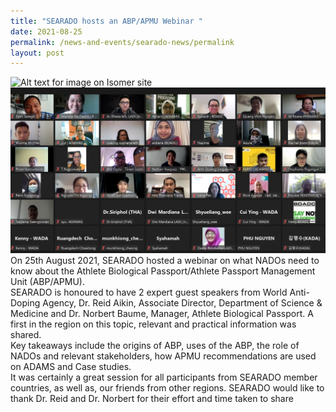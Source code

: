 ```yaml
---
title: "SEARADO hosts an ABP/APMU Webinar "
date: 2021-08-25
permalink: /news-and-events/searado-news/permalink
layout: post
---
```

![Alt text for image on Isomer site](/images/25%20aug%202021_1.png)![Alt text for image on Isomer site](/images/25%20aug%202021_3.png)
On 25th August 2021, SEARADO hosted a webinar on what NADOs need to know about the Athlete Biological Passport/Athlete Passport Management Unit (ABP/APMU). <br>SEARADO is honoured to have 2 expert guest speakers from World Anti-Doping Agency, Dr. Reid Aikin, Associate Director, Department of Science & Medicine and Dr. Norbert Baume, Manager, Athlete Biological Passport. A first in the region on this topic, relevant and practical information was shared. <br>Key takeaways include the origins of ABP, uses of the ABP, the role of NADOs and relevant stakeholders, how APMU recommendations are used on ADAMS and Case studies. <br>It was certainly a great session for all participants from SEARADO member countries, as well as, our friends from other regions. SEARADO would like to thank Dr. Reid and Dr. Norbert for their effort and time taken to share